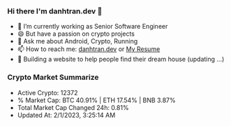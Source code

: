 ### Hi there I'm danhtran.dev 👋

- 🔭 I’m currently working as Senior Software Engineer
- 😄 But have a passion on crypto projects
- 💬 Ask me about Android, Crypto, Running 
- 📫 How to reach me: <a href="https://danhtran.dev" target="_blank">danhtran.dev</a> or <a href="Dan-Resume.pdf" target="_blank">My Resume</a>
- 🌱 Building a website to help people find their dream house (updating ...)

### Crypto Market Summarize
- Active Crypto: 12372
- % Market Cap: BTC 40.91% | ETH 17.54% | BNB 3.87%
- Total Market Cap Changed 24h: 0.81%
- Updated At: 2/1/2023, 3:25:14 AM
